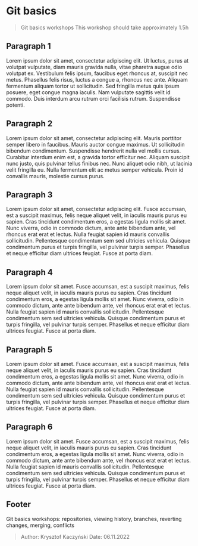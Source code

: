 # Git basics

> Git basics workshops
> This workshop should take approximately 1.5h

## Paragraph 1

Lorem ipsum dolor sit amet, consectetur adipiscing elit. Ut luctus, purus at volutpat vulputate, diam mauris
gravida
nulla, vitae pharetra augue odio volutpat ex. Vestibulum felis ipsum, faucibus eget rhoncus at, suscipit nec metus.
Phasellus felis risus, luctus a congue a, rhoncus nec ante. Aliquam fermentum aliquam tortor ut sollicitudin. Sed
fringilla metus quis ipsum posuere, eget congue magna iaculis. Nam vulputate sagittis velit id commodo. Duis interdum
arcu rutrum orci facilisis rutrum. Suspendisse potenti.

## Paragraph 2

Lorem ipsum dolor sit amet, consectetur adipiscing elit. Mauris porttitor semper libero in faucibus. Mauris auctor
congue maximus. Ut sollicitudin bibendum condimentum. Suspendisse hendrerit nulla vel mollis cursus. Curabitur interdum
enim est, a gravida tortor efficitur nec. Aliquam suscipit nunc justo, quis pulvinar tellus finibus nec. Nunc aliquet
odio nibh, ut lacinia velit fringilla eu. Nulla fermentum elit ac metus semper vehicula. Proin id convallis mauris,
molestie cursus purus.

## Paragraph 3

Lorem ipsum dolor sit amet, consectetur adipiscing elit. Fusce accumsan, est a suscipit maximus, felis
neque aliquet
velit, in iaculis mauris purus eu sapien. Cras tincidunt condimentum eros, a egestas ligula mollis sit amet. Nunc
viverra, odio in commodo dictum, ante ante bibendum ante, vel rhoncus erat erat et lectus. Nulla feugiat sapien id
mauris convallis sollicitudin. Pellentesque condimentum sem sed ultricies vehicula. Quisque condimentum purus et turpis
fringilla, vel pulvinar turpis semper. Phasellus et neque efficitur diam ultrices feugiat. Fusce at porta diam.

## Paragraph 4

Lorem ipsum dolor sit amet. Fusce accumsan, est a suscipit maximus, felis neque aliquet
velit, in iaculis mauris purus eu sapien. Cras tincidunt condimentum eros, a egestas ligula mollis sit amet. Nunc
viverra, odio in commodo dictum, ante ante bibendum ante, vel rhoncus erat erat et lectus. Nulla feugiat sapien id
mauris convallis sollicitudin. Pellentesque condimentum sem sed ultricies vehicula. Quisque condimentum purus et turpis
fringilla, vel pulvinar turpis semper. Phasellus et neque efficitur diam ultrices feugiat. Fusce at porta diam.

## Paragraph 5

Lorem ipsum dolor sit amet. Fusce accumsan, est a suscipit maximus, felis neque aliquet
velit, in iaculis mauris purus eu sapien. Cras tincidunt condimentum eros, a egestas ligula mollis sit amet. Nunc
viverra, odio in commodo dictum, ante ante bibendum ante, vel rhoncus erat erat et lectus. Nulla feugiat sapien id
mauris convallis sollicitudin. Pellentesque condimentum sem sed ultricies vehicula. Quisque condimentum purus et turpis
fringilla, vel pulvinar turpis semper. Phasellus et neque efficitur diam ultrices feugiat. Fusce at porta diam.

## Paragraph 6

Lorem ipsum dolor sit amet. Fusce accumsan, est a suscipit maximus, felis neque aliquet
velit, in iaculis mauris purus eu sapien. Cras tincidunt condimentum eros, a egestas ligula mollis sit amet. Nunc
viverra, odio in commodo dictum, ante ante bibendum ante, vel rhoncus erat erat et lectus. Nulla feugiat sapien id
mauris convallis sollicitudin. Pellentesque condimentum sem sed ultricies vehicula. Quisque condimentum purus et turpis
fringilla, vel pulvinar turpis semper. Phasellus et neque efficitur diam ultrices feugiat. Fusce at porta diam.

## Footer

Git basics workshops: repositories, viewing history, branches, reverting changes, merging, conflicts

> Author: Krysztof Kaczyński
> Date: 06.11.2022
